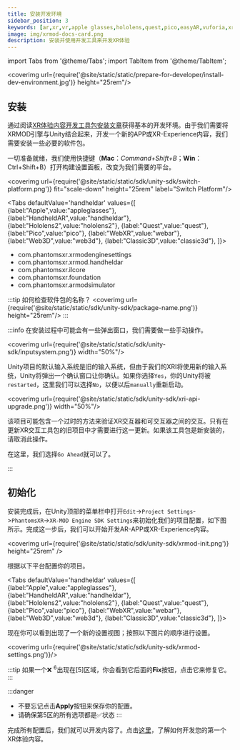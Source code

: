 ```yaml
---
title: 安装开发环境
sidebar_position: 3
keywords: [ar,xr,vr,apple glasses,hololens,quest,pico,easyAR,vuforia,xrmod,mod,doc,XR,facebook,meta,unity]
image: img/xrmod-docs-card.png
description: 安装并使用开发工具来开发XR体验
---
```


import Tabs from '@theme/Tabs';
import TabItem from '@theme/TabItem';

<coverimg url={require('@site/static/static/prepare-for-developer/install-dev-environment.jpg')} height="25rem"/>


## 安装


通过阅读[XR体验内容开发工具包安装文章](./install-xrmod-dev-tools)获得基本的开发环境。由于我们需要将XRMOD引擎与Unity结合起来，开发一个新的APP或XR-Experience内容，我们需要安装一些必要的软件包。

一切准备就绪，我们使用快捷键（**Mac**：*Command+Shift+B*；**Win**：Ctrl+Shift+B）打开构建设置面板，改变为我们需要的平台。

<coverimg url={require('@site/static/static/sdk/unity-sdk/switch-platform.png')} fit="scale-down" height="25rem" label="Switch Platform"/>


<Tabs defaultValue='handheldar' values={[
    {label:"Apple",value:"appleglasses"},
    {label:"HandheldAR",value:"handheldar"},
    {label:"Hololens2",value:"hololens2"},
    {label:"Quest",value:"quest"},
    {label:"Pico",value:"pico"},
    {label:"WebXR",value:"webar"},
    {label:"Web3D",value:"web3d"},
    {label:"Classic3D",value:"classic3d"},
]}>

<TabItem value="handheldar">

- com.phantomsxr.xrmodenginesettings
- com.phantomsxr.xrmod.handheldar
- com.phantomsxr.ilcore
- com.phantomsxr.foundation
- com.phantomsxr.armodsimulator

:::tip
如何检查软件包的名称？
<coverimg url={require('@site/static/static/sdk/unity-sdk/package-name.png')} height="25rem"/>
:::

</TabItem>


</Tabs>

:::info
在安装过程中可能会有一些弹出窗口，我们需要做一些手动操作。

<coverimg url={require('@site/static/static/sdk/unity-sdk/inputsystem.png')} width="50%"/>

Unity项目的默认输入系统是旧的输入系统，但由于我们的XRI将使用新的输入系统，Unity将弹出一个确认窗口让你确认。如果你选择`Yes`，你的Unity将被`restarted`，这里我们可以选择`No`，以便以后`manually`重新启动。

<coverimg url={require('@site/static/static/sdk/unity-sdk/xri-api-upgrade.png')} width="50%"/>

该项目可能包含一个过时的方法来验证XR交互器和可交互器之间的交互。只有在更新XR交互工具包的旧项目中才需要进行这一更新。如果该工具包是新安装的，请取消此操作。

在这里，我们选择`Go Ahead`就可以了。

:::

## 初始化

安装完成后，在Unity顶部的菜单栏中打开`Edit`->`Project Settings`->`PhantomsXR`->`XR-MOD Engine SDK Settings`来初始化我们的项目配置，如下图所示。完成这一步后，我们可以开始开发AR-APP或XR-Experience内容。

<coverimg url={require('@site/static/static/sdk/unity-sdk/xrmod-init.png')} height="25rem" />


根据以下平台配置你的项目。

<Tabs defaultValue='handheldar' values={[
    {label:"Apple",value:"appleglasses"},
    {label:"HandheldAR",value:"handheldar"},
    {label:"Hololens2",value:"hololens2"},
    {label:"Quest",value:"quest"},
    {label:"Pico",value:"pico"},
    {label:"WebXR",value:"webar"},
    {label:"Web3D",value:"web3d"},
    {label:"Classic3D",value:"classic3d"},
]}>

<TabItem value="handheldar">

现在你可以看到出现了一个新的设置视图；按照以下图片的顺序进行设置。

<coverimg url={require('@site/static/static/sdk/unity-sdk/xrmod-settings.png')}/>

</TabItem>


</Tabs>


:::tip
如果一个❌ <sup>6</sup>出现在[5]区域，你会看到它后面的**Fix**按钮，点击它来修复它。
:::

:::danger
- 不要忘记点击**Apply**按钮来保存你的配置。
- 请确保第5区的所有选项都是✅状态
:::

完成所有配置后，我们就可以开发内容了。点击[这里](../tutorial-advanced/create-first-arexperience)，了解如何开发您的第一个XR体验内容。
